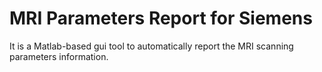 # MRI Parameters Report for Siemens

It is a Matlab-based gui tool to automatically report the MRI scanning parameters information.
